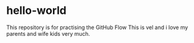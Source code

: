 # hello-world
This repository is for practising the GitHub Flow
This is vel and i love my parents and wife kids very much. 

